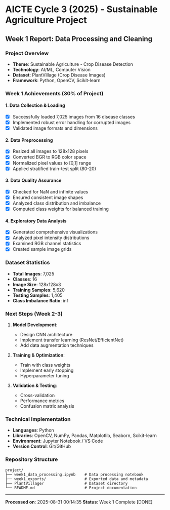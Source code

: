 
# AICTE Cycle 3 (2025) - Sustainable Agriculture Project
## Week 1 Report: Data Processing and Cleaning

### Project Overview
- **Theme**: Sustainable Agriculture - Crop Disease Detection
- **Technology**: AI/ML, Computer Vision
- **Dataset**: PlantVillage (Crop Disease Images)
- **Framework**: Python, OpenCV, Scikit-learn

### Week 1 Achievements (30% of Project)

#### 1. Data Collection & Loading
- [x] Successfully loaded 7,025 images from 16 disease classes
- [x] Implemented robust error handling for corrupted images
- [x] Validated image formats and dimensions

#### 2. Data Preprocessing
- [x] Resized all images to 128x128 pixels
- [x] Converted BGR to RGB color space
- [x] Normalized pixel values to [0,1] range
- [x] Applied stratified train-test split (80-20)

#### 3. Data Quality Assurance
- [x] Checked for NaN and infinite values
- [x] Ensured consistent image shapes
- [x] Analyzed class distribution and imbalance
- [x] Computed class weights for balanced training

#### 4. Exploratory Data Analysis
- [x] Generated comprehensive visualizations
- [x] Analyzed pixel intensity distributions
- [x] Examined RGB channel statistics
- [x] Created sample image grids

### Dataset Statistics
- **Total Images**: 7,025
- **Classes**: 16
- **Image Size**: 128x128x3
- **Training Samples**: 5,620
- **Testing Samples**: 1,405
- **Class Imbalance Ratio**: inf

### Next Steps (Week 2-3)
1. **Model Development**:
   - Design CNN architecture
   - Implement transfer learning (ResNet/EfficientNet)
   - Add data augmentation techniques

2. **Training & Optimization**:
   - Train with class weights
   - Implement early stopping
   - Hyperparameter tuning

3. **Validation & Testing**:
   - Cross-validation
   - Performance metrics
   - Confusion matrix analysis

### Technical Implementation
- **Languages**: Python
- **Libraries**: OpenCV, NumPy, Pandas, Matplotlib, Seaborn, Scikit-learn
- **Environment**: Jupyter Notebook / VS Code
- **Version Control**: Git/GitHub

### Repository Structure
```
project/
├── week1_data_processing.ipynb    # Data processing notebook
├── week1_exports/                 # Exported data and metadata
├── PlantVillage/                  # Dataset directory
└── README.md                      # Project documentation
```

---
**Processed on**: 2025-08-31 00:14:35
**Status**: Week 1 Complete [DONE]
